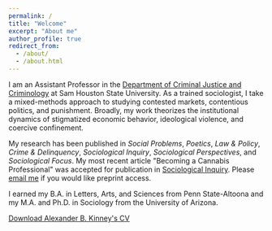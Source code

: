 ```yaml
---
permalink: /
title: "Welcome"
excerpt: "About me"
author_profile: true
redirect_from: 
  - /about/
  - /about.html
---
```



I am an Assistant Professor in the [Department of Criminal Justice and Criminology](https://www.shsu.edu/academics/cj-crim/) at Sam Houston State University.  As a trained sociologist, I take a mixed-methods approach to studying contested markets, contentious politics, and punishment. Broadly, my work theorizes the institutional dynamics of stigmatized economic behavior, ideological violence, and coercive confinement. 

My research has been published in *Social Problems*, *Poetics*, *Law & Policy*, *Crime & Delinquency*, *Sociological Inquiry*, *Sociological Perspectives*, and *Sociological Focus*. My most recent article "Becoming a Cannabis Professional" was accepted for publication in [Sociological Inquiry](https://onlinelibrary.wiley.com/doi/full/10.1111/soin.12627). Please [email me](abk017@shsu.edu) if you would like preprint access.

I earned my B.A. in Letters, Arts, and Sciences from Penn State-Altoona and my M.A. and Ph.D. in Sociology from the University of Arizona.

[Download Alexander B. Kinney's CV](https://www.alexanderkinney.com/files/CV2024.pdf) 
